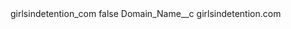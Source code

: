 <?xml version="1.0" encoding="UTF-8"?>
<CustomMetadata xmlns="http://soap.sforce.com/2006/04/metadata" xmlns:xsi="http://www.w3.org/2001/XMLSchema-instance" xmlns:xsd="http://www.w3.org/2001/XMLSchema">
    <label>girlsindetention_com</label>
    <protected>false</protected>
    <values>
        <field>Domain_Name__c</field>
        <value xsi:type="xsd:string">girlsindetention.com</value>
    </values>
</CustomMetadata>
